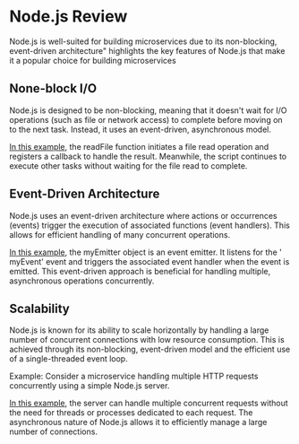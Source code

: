 # Node.js Review

Node.js is well-suited for building microservices due to its non-blocking, event-driven architecture" highlights the key
features of Node.js that make it a popular choice for building microservices

## None-block I/O

Node.js is designed to be non-blocking, meaning that it doesn't wait for I/O operations (such as file or network access)
to complete before moving on to the next task. Instead, it uses an event-driven, asynchronous model.

[In this example](non-blocking-io/index.js), the readFile function initiates a file read operation and registers a
callback to handle the result. Meanwhile, the script continues to execute other tasks without waiting for the file read
to complete.

## Event-Driven Architecture

Node.js uses an event-driven architecture where actions or occurrences (events) trigger the execution of associated
functions (event handlers). This allows for efficient handling of many concurrent operations.

[In this example](event-driven-architecture/index.js), the myEmitter object is an event emitter. It listens for the '
myEvent' event and triggers the associated event handler when the event is emitted. This event-driven approach is
beneficial for handling multiple, asynchronous operations concurrently.

## Scalability

Node.js is known for its ability to scale horizontally by handling a large number of concurrent connections with low
resource consumption. This is achieved through its non-blocking, event-driven model and the efficient use of a
single-threaded event loop.

Example: Consider a microservice handling multiple HTTP requests concurrently using a simple Node.js server.

[In this example](scalability/index.js), the server can handle multiple concurrent requests without the need for threads
or processes dedicated to each request. The asynchronous nature of Node.js allows it to efficiently manage a large
number of connections.

